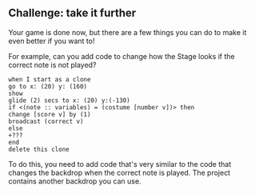 ## Challenge: take it further

Your game is done now, but there are a few things you can do to make it even better if you want to!

For example, can you add code to change how the Stage looks if the correct note is not played?

```blocks3
when I start as a clone
go to x: (20) y: (160)
show
glide (2) secs to x: (20) y:(-130)
if <(note :: variables) = (costume [number v])> then
change [score v] by (1)
broadcast (correct v)
else
+???
end
delete this clone
```

To do this, you need to add code that's very similar to the code that changes the backdrop when the correct note is played. The project contains another backdrop you can use.

